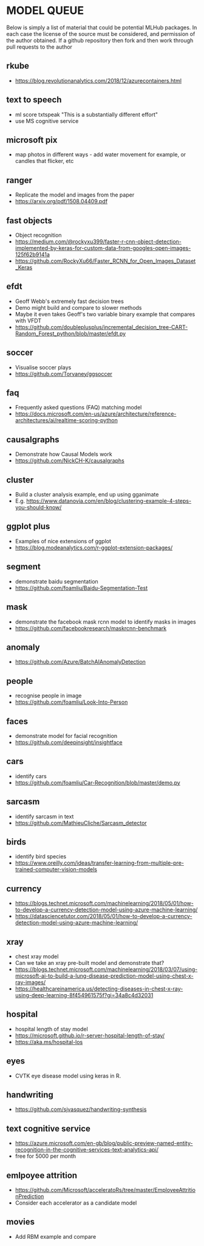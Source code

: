 # MODEL QUEUE

Below is simply a list of material that could be potential MLHub
packages. In each case the license of the source must be considered,
and permission of the author obtained. If a github repository then
fork and then work through pull requests to the author

## rkube
* https://blog.revolutionanalytics.com/2018/12/azurecontainers.html

## text to speech
* ml score txtspeak "This is a substantially different effort"
* use MS cognitive service

## microsoft pix
* map photos in different ways - add water movement for example, or
  candles that flicker, etc

## ranger
* Replicate the model and images from the paper
* https://arxiv.org/pdf/1508.04409.pdf

## fast objects
* Object recognition
* https://medium.com/@rockyxu399/faster-r-cnn-object-detection-implemented-by-keras-for-custom-data-from-googles-open-images-125f62b9141a
* https://github.com/RockyXu66/Faster_RCNN_for_Open_Images_Dataset_Keras

## efdt
* Geoff Webb's extremely fast decision trees
* Demo might build and compare to slower methods
* Maybe it even takes Geoff's two variable binary example that
  compares with VFDT
* https://github.com/doubleplusplus/incremental_decision_tree-CART-Random_Forest_python/blob/master/efdt.py

## soccer
* Visualise soccer plays
* https://github.com/Torvaney/ggsoccer

## faq
* Frequently asked questions (FAQ) matching model
* https://docs.microsoft.com/en-us/azure/architecture/reference-architectures/ai/realtime-scoring-python

## causalgraphs
* Demonstrate how Causal Models work
* https://github.com/NickCH-K/causalgraphs

## cluster
* Build a cluster analysis example, end up using gganimate
* E.g. https://www.datanovia.com/en/blog/clustering-example-4-steps-you-should-know/

## ggplot plus
* Examples of nice extensions of ggplot
* https://blog.modeanalytics.com/r-ggplot-extension-packages/

## segment
* demonstrate baidu segmentation
* https://github.com/foamliu/Baidu-Segmentation-Test

## mask
* demonstrate the facebook mask rcnn model to identify masks in images
* https://github.com/facebookresearch/maskrcnn-benchmark

## anomaly
* https://github.com/Azure/BatchAIAnomalyDetection

## people
* recognise people in image
* https://github.com/foamliu/Look-Into-Person

## faces
* demonstrate model for facial recognition
* https://github.com/deepinsight/insightface

## cars
* identify cars
* https://github.com/foamliu/Car-Recognition/blob/master/demo.py

## sarcasm
* identify sarcasm in text
* https://github.com/MathieuCliche/Sarcasm_detector

## birds
* identify bird species
* https://www.oreilly.com/ideas/transfer-learning-from-multiple-pre-trained-computer-vision-models
  
## currency
* https://blogs.technet.microsoft.com/machinelearning/2018/05/01/how-to-develop-a-currency-detection-model-using-azure-machine-learning/
* https://datasciencetutor.com/2018/05/01/how-to-develop-a-currency-detection-model-using-azure-machine-learning/
  
## xray
* chest xray model
* Can we take an xray pre-built model and demonstrate that?
* https://blogs.technet.microsoft.com/machinelearning/2018/03/07/using-microsoft-ai-to-build-a-lung-disease-prediction-model-using-chest-x-ray-images/
* https://healthcareinamerica.us/detecting-diseases-in-chest-x-ray-using-deep-learning-8f454961575f?gi=34a8c4d32031

## hospital
* hospital length of stay model
* https://microsoft.github.io/r-server-hospital-length-of-stay/
* https://aka.ms/hospital-los

## eyes
* CVTK eye disease model using keras in R.

## handwriting
* https://github.com/sjvasquez/handwriting-synthesis

## text cognitive service
* https://azure.microsoft.com/en-gb/blog/public-preview-named-entity-recognition-in-the-cognitive-services-text-analytics-api/
* free for 5000 per month

## emlpoyee attrition
* https://github.com/Microsoft/acceleratoRs/tree/master/EmployeeAttritionPrediction
* Consider each accelerator as a candidate model

## movies
* Add RBM example and compare
